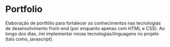 # Portfolio

Elaboração de portfólio para fortalecer os conhecimentos nas tecnologias de desenvolvimento front-end (por enquanto apenas com HTML e CSS). Ao longo dos dias, irei implementar novas tecnologias/linguagens no projeto (tais como, javascript).
